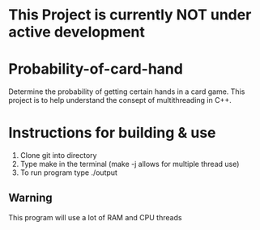 # This Project is currently NOT under active development

# Probability-of-card-hand
Determine the probability of getting certain hands in a card game. This project is to help understand the consept of multithreading in C++.

# Instructions for building & use
1. Clone git into directory
2. Type make in the terminal (make -j allows for multiple thread use)
3. To run program type ./output

## Warning
This program will use a lot of RAM and CPU threads

